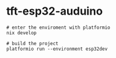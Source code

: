 # tft-esp32-auduino

```shell
# enter the enviroment with platformio
nix develop

# build the project
platformio run --environment esp32dev
```
